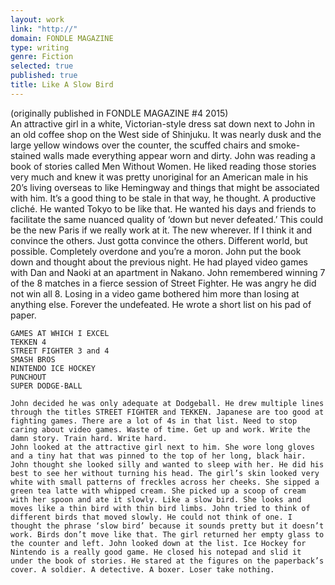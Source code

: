 ```yaml
---
layout: work
link: "http://"
domain: FONDLE MAGAZINE
type: writing
genre: Fiction
selected: true
published: true
title: Like A Slow Bird
---
```



	
(originally published in FONDLE MAGAZINE #4 2015)    
    An attractive girl in a white, Victorian-style dress sat down next to John in an old coffee shop on the West side of Shinjuku. It was nearly dusk and the large yellow windows over the counter, the scuffed chairs and smoke-stained walls made everything appear worn and dirty. John was reading a book of stories called Men Without Women. He liked reading those stories very much and knew it was pretty unoriginal for an American male in his 20’s living overseas to like Hemingway and things that might be associated with him. It’s a good thing to be stale in that way, he thought. A productive cliché. 
	He wanted Tokyo to be like that. He wanted his days and friends to facilitate the same nuanced quality of ‘down but never defeated.’ This could be the new Paris if we really work at it. The new wherever. If I think it and convince the others. Just gotta convince the others. Different world, but possible. Completely overdone and you’re a moron.
	John put the book down and thought about the previous night. He had played video games with Dan and Naoki at an apartment in Nakano. John remembered winning 7 of the 8 matches in a fierce session of Street Fighter. He was angry he did not win all 8. Losing in a video game bothered him more than losing at anything else. Forever the undefeated. 
	He wrote a short list on his pad of paper.

	GAMES AT WHICH I EXCEL
	TEKKEN 4
	STREET FIGHTER 3 and 4
	SMASH BROS
	NINTENDO ICE HOCKEY
	PUNCHOUT
	SUPER DODGE-BALL

	John decided he was only adequate at Dodgeball. He drew multiple lines through the titles STREET FIGHTER and TEKKEN. Japanese are too good at fighting games. There are a lot of 4s in that list. Need to stop caring about video games. Waste of time. Get up and work. Write the damn story. Train hard. Write hard. 
	John looked at the attractive girl next to him. She wore long gloves and a tiny hat that was pinned to the top of her long, black hair. John thought she looked silly and wanted to sleep with her. He did his best to see her without turning his head. The girl’s skin looked very white with small patterns of freckles across her cheeks. She sipped a green tea latte with whipped cream. She picked up a scoop of cream with her spoon and ate it slowly. Like a slow bird. She looks and moves like a thin bird with thin bird limbs. John tried to think of different birds that moved slowly. He could not think of one. I thought the phrase ‘slow bird’ because it sounds pretty but it doesn’t work. Birds don’t move like that. The girl returned her empty glass to the counter and left. John looked down at the list. Ice Hockey for Nintendo is a really good game. He closed his notepad and slid it under the book of stories. He stared at the figures on the paperback’s cover. A soldier. A detective. A boxer. Loser take nothing.
